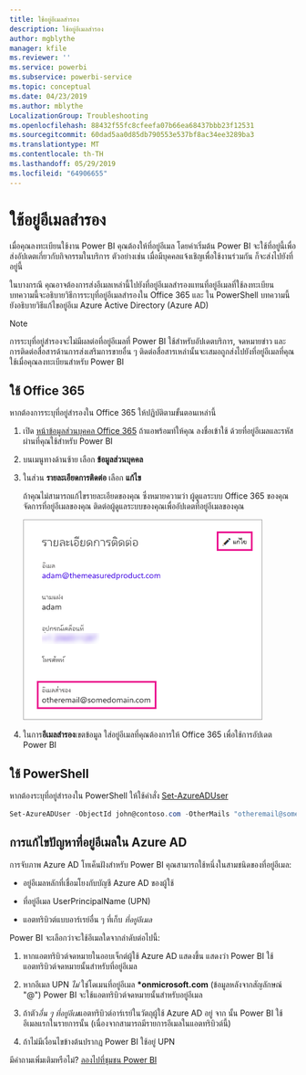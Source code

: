 ```yaml
---
title: ใช้อยู่อีเมลสำรอง
description: ใช้อยู่อีเมลสำรอง
author: mgblythe
manager: kfile
ms.reviewer: ''
ms.service: powerbi
ms.subservice: powerbi-service
ms.topic: conceptual
ms.date: 04/23/2019
ms.author: mblythe
LocalizationGroup: Troubleshooting
ms.openlocfilehash: 88432f55fc8cfeefa07b66ea68437bbb23f12531
ms.sourcegitcommit: 60dad5aa0d85db790553e537bf8ac34ee3289ba3
ms.translationtype: MT
ms.contentlocale: th-TH
ms.lasthandoff: 05/29/2019
ms.locfileid: "64906655"
---
```

# <a name="use-an-alternate-email-address"></a>ใช้อยู่อีเมลสำรอง

เมื่อคุณลงทะเบียนใช้งาน Power BI คุณต้องให้ที่อยู่อีเมล โดยค่าเริ่มต้น Power BI จะใช้ที่อยู่นี้เพื่อส่งอัปเดตเกี่ยวกับกิจกรรมในบริการ ตัวอย่างเช่น เมื่อมีบุคคลแจ้งเชิญเพื่อใช้งานร่วมกัน ก็จะส่งไปยังที่อยู่นี้

ในบางกรณี คุณอาจต้องการส่งอีเมลเหล่านี้ไปยังที่อยู่อีเมลสำรองแทนที่อยู่อีเมลที่ใช้ลงทะเบียน บทความนี้จะอธิบายวิธีการระบุที่อยู่อีเมลสำรองใน Office 365 และ ใน PowerShell บทความนี้ยังอธิบายวิธีแก้ไขอยู่อีเม Azure Active Directory (Azure AD)

> [!NOTE]
> การระบุที่อยู่สำรองจะไม่มีผลต่อที่อยู่อีเมลที่ Power BI ใช้สำหรับอัปเดตบริการ, จดหมายข่าว และการติดต่อสื่อสารด้านการส่งเสริมการขายอื่น ๆ ติดต่อสื่อสารเหล่านั้นจะเสมอถูกส่งไปยังที่อยู่อีเมลที่คุณใช้เมื่อคุณลงทะเบียนสำหรับ Power BI

## <a name="use-office-365"></a>ใช้ Office 365

หากต้องการระบุที่อยู่สำรองใน Office 365 ให้ปฏิบัติตามขั้นตอนเหล่านี้

1. เปิด [หน้าข้อมูลส่วนบุคคล Office 365](https://portal.office.com/account/#personalinfo) ถ้าแอพร้อมท์ให้คุณ ลงชื่อเข้าใช้ ด้วยที่อยู่อีเมลและรหัสผ่านที่คุณใช้สำหรับ Power BI

1. บนเมนูทางด้านซ้าย เลือก **ข้อมูลส่วนบุคคล**

1. ในส่วน **รายละเอียดการติดต่อ** เลือก **แก้ไข**

    ถ้าคุณไม่สามารถแก้ไขรายละเอียดของคุณ ซึ่งหมายความว่า ผู้ดูแลระบบ Office 365 ของคุณจัดการที่อยู่อีเมลของคุณ ติดต่อผู้ดูแลระบบของคุณเพื่ออัปเดตที่อยู่อีเมลของคุณ

    ![รายละเอียดการติดต่อ](media/service-admin-alternate-email-address-for-power-bi/contact-details.png)

1. ในการ**อีเมลสำรอง**เขตข้อมูล ใส่อยู่อีเมลที่คุณต้องการให้ Office 365 เพื่อใช้การอัปเดต Power BI

## <a name="use-powershell"></a>ใช้ PowerShell

หากต้องระบุที่อยู่สำรองใน PowerShell ให้ใช้คำสั่ง [Set-AzureADUser](/powershell/module/azuread/set-azureaduser/)

```powershell
Set-AzureADUser -ObjectId john@contoso.com -OtherMails "otheremail@somedomain.com"
```

## <a name="email-address-resolution-in-azure-ad"></a>การแก้ไขปัญหาที่อยู่อีเมลใน Azure AD

การจับภาพ Azure AD โทเค็นฝังสำหรับ Power BI คุณสามารถใช้หนึ่งในสามชนิดของที่อยู่อีเมล:

* อยู่อีเมลหลักที่เชื่อมโยงกับบัญชี Azure AD ของผู้ใช้

* ที่อยู่อีเมล UserPrincipalName (UPN)

* แอตทริบิวต์แบบอาร์เรย์อื่น ๆ ที่เก็บ *ที่อยู่อีเมล*

Power BI จะเลือกว่าจะใช้อีเมลใดจากลำดับต่อไปนี้:

1. หากแอตทริบิวต์จดหมายในออบเจ็กต์ผู้ใช้ Azure AD แสดงขึ้น แสดงว่า Power BI ใช้แอตทริบิวต์จดหมายนั้นสำหรับที่อยู่อีเมล

1. หากอีเมล UPN *ไม่* ใช่โดเมนที่อยู่อีเมล **\*onmicrosoft.com** (ข้อมูลหลังจากสัญลักษณ์ "\@") Power BI จะใช้แอตทริบิวต์จดหมายนั้นสำหรับอยู่อีเมล

1. ถ้าตัว*อื่น ๆ ที่อยู่อีเม*แอตทริบิวต์อาร์เรย์ในวัตถุผู้ใช้ Azure AD อยู่ จาก นั้น Power BI ใช้อีเมลแรกในรายการนั้น (เนื่องจากสามารถมีรายการอีเมลในแอตทริบิวต์นี้)

1. ถ้าไม่มีเงื่อนไขข้างต้นปรากฏ Power BI ใช้อยู่ UPN

มีคำถามเพิ่มเติมหรือไม่? [ลองไปที่ชุมชน Power BI](http://community.powerbi.com/)